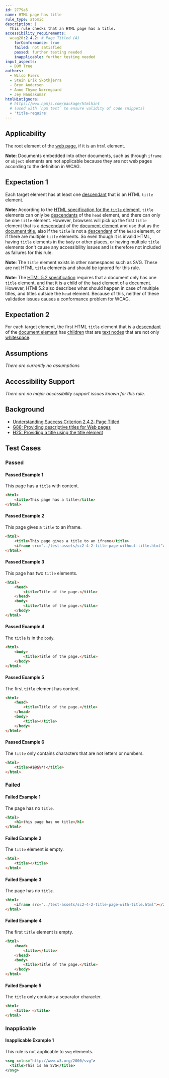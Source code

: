 ```yaml
---
id: 2779a5
name: HTML page has title
rule_type: atomic
description: |
  This rule checks that an HTML page has a title.
accessibility_requirements:
  wcag20:2.4.2: # Page Titled (A)
    forConformance: true
    failed: not satisfied
    passed: further testing needed
    inapplicable: further testing needed
input_aspects:
  - DOM Tree
authors:
  - Wilco Fiers
  - Stein Erik Skotkjerra
  - Bryn Anderson
  - Anne Thyme Nørregaard
  - Jey Nandakumar
htmlHintIgnore:
  # https://www.npmjs.com/package/htmlhint
  # (used with `npm test` to ensure validity of code snippets)
  - 'title-require'
---
```


## Applicability

The root element of the [web page](https://www.w3.org/TR/WCAG21/#dfn-web-page-s), if it is an `html` element.

**Note**: Documents embedded into other documents, such as through `iframe` or `object` elements are not applicable because they are not web pages according to the definition in WCAG.

## Expectation 1

Each target element has at least one [descendant](https://dom.spec.whatwg.org/#concept-tree-descendant) that is an HTML `title` element.

**Note:** According to the [HTML specification for the `title` element](https://html.spec.whatwg.org/multipage/semantics.html#the-title-element), `title` elements can only be [descendants](https://dom.spec.whatwg.org/#concept-tree-descendant) of the `head` element, and there can only be one `title` element. However, browsers will pick up the first `title` element that is a [descendant]() of the [document element](https://www.w3.org/TR/dom/#document-element) and use that as the [document title](https://html.spec.whatwg.org/multipage/semantics.html#the-title-element), also if the `title` is not a [descendant]() of the `head` element, or if there are multiple `title` elements. So even though it is invalid HTML, having `title` elements in the `body` or other places, or having multiple `title` elements don't cause any accessibility issues and is therefore not included as failures for this rule.

**Note**: The `title` element exists in other namespaces such as SVG. These are not HTML `title` elements and should be ignored for this rule.

**Note**: The [HTML 5.2 specification](https://www.w3.org/TR/html52/document-metadata.html#the-title-element) requires that a document only has one `title` element, and that it is a child of the `head` element of a document. However, HTMl 5.2 also describes what should happen in case of multiple titles, and titles outside the `head` element. Because of this, neither of these validation issues causes a conformance problem for WCAG.

## Expectation 2

For each target element, the first HTML `title` element that is a [descendant](https://dom.spec.whatwg.org/#concept-tree-descendant) of the [document element](https://dom.spec.whatwg.org/#document-element) has [children](https://dom.spec.whatwg.org/#concept-tree-child) that are [text nodes](https://dom.spec.whatwg.org/#text) that are not only [whitespace](#whitespace).

## Assumptions

_There are currently no assumptions_

## Accessibility Support

_There are no major accessibility support issues known for this rule._

## Background

- [Understanding Success Criterion 2.4.2: Page Titled](https://www.w3.org/WAI/WCAG21/Understanding/page-titled)
- [G88: Providing descriptive titles for Web pages](https://www.w3.org/WAI/WCAG21/Techniques/general/G88)
- [H25: Providing a title using the title element](https://www.w3.org/WAI/WCAG21/Techniques/html/H25)

## Test Cases

### Passed

#### Passed Example 1

This page has a `title` with content.

```html
<html>
	<title>This page has a title</title>
</html>
```

#### Passed Example 2

This page gives a `title` to an iframe.

```html
<html>
	<title>This page gives a title to an iframe</title>
	<iframe src="../test-assets/sc2-4-2-title-page-without-title.html"></iframe>
</html>
```

#### Passed Example 3

This page has two `title` elements.

```html
<html>
	<head>
		<title>Title of the page.</title>
	</head>
	<body>
		<title>Title of the page.</title>
	</body>
</html>
```

#### Passed Example 4

The `title` is in the `body`.

```html
<html>
	<body>
		<title>Title of the page.</title>
	</body>
</html>
```

#### Passed Example 5

The first `title` element has content.

```html
<html>
	<head>
		<title>Title of the page.</title>
	</head>
	<body>
		<title></title>
	</body>
</html>
```

#### Passed Example 6

The `title` only contains characters that are not letters or numbers.

```html
<html>
	<title>#$@&%*!</title>
</html>
```

### Failed

#### Failed Example 1

The page has no `title`.

```html
<html>
	<h1>this page has no title</h1>
</html>
```

#### Failed Example 2

The `title` element is empty.

```html
<html>
	<title></title>
</html>
```

#### Failed Example 3

The page has no `title`.

```html
<html>
	<iframe src="../test-assets/sc2-4-2-title-page-with-title.html"></iframe>
</html>
```

#### Failed Example 4

The first `title` element is empty.

```html
<html>
	<head>
		<title></title>
	</head>
	<body>
		<title>Title of the page.</title>
	</body>
</html>
```

#### Failed Example 5

The `title` only contains a separator character.

```html
<html>
	<title> </title>
</html>
```

### Inapplicable

#### Inapplicable Example 1

This rule is not applicable to `svg` elements.

```svg
<svg xmlns="http://www.w3.org/2000/svg">
  <title>This is an SVG</title>
</svg>
```
